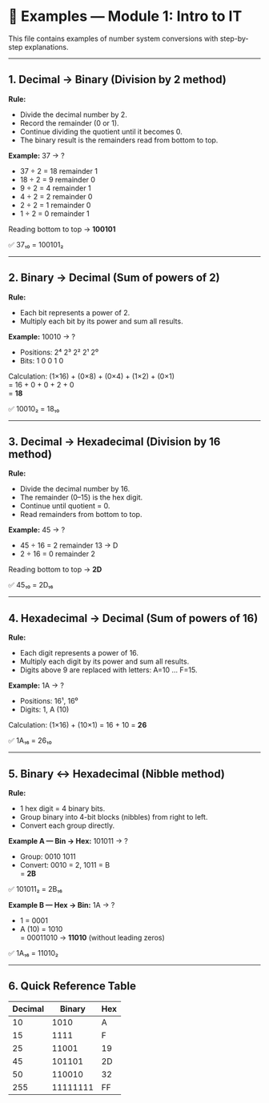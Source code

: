 # 🧪 Examples — Module 1: Intro to IT

This file contains examples of number system conversions with step-by-step explanations.

---

## 1. Decimal → Binary (Division by 2 method)

**Rule:**  
- Divide the decimal number by 2.  
- Record the remainder (0 or 1).  
- Continue dividing the quotient until it becomes 0.  
- The binary result is the remainders read from bottom to top.

**Example:** 37 → ?  
- 37 ÷ 2 = 18 remainder 1  
- 18 ÷ 2 = 9  remainder 0  
- 9 ÷ 2  = 4  remainder 1  
- 4 ÷ 2  = 2  remainder 0  
- 2 ÷ 2  = 1  remainder 0  
- 1 ÷ 2  = 0  remainder 1  

Reading bottom to top → **100101**  

✅ 37₁₀ = 100101₂

---

## 2. Binary → Decimal (Sum of powers of 2)

**Rule:**  
- Each bit represents a power of 2.  
- Multiply each bit by its power and sum all results.

**Example:** 10010 → ?  
- Positions: 2⁴ 2³ 2² 2¹ 2⁰  
- Bits:      1   0   0   1   0  

Calculation: (1×16) + (0×8) + (0×4) + (1×2) + (0×1)  
= 16 + 0 + 0 + 2 + 0  
= **18**

✅ 10010₂ = 18₁₀

---

## 3. Decimal → Hexadecimal (Division by 16 method)

**Rule:**  
- Divide the decimal number by 16.  
- The remainder (0–15) is the hex digit.  
- Continue until quotient = 0.  
- Read remainders from bottom to top.

**Example:** 45 → ?  
- 45 ÷ 16 = 2 remainder 13 → D  
- 2 ÷ 16  = 0 remainder 2  

Reading bottom to top → **2D**

✅ 45₁₀ = 2D₁₆

---

## 4. Hexadecimal → Decimal (Sum of powers of 16)

**Rule:**  
- Each digit represents a power of 16.  
- Multiply each digit by its power and sum all results.  
- Digits above 9 are replaced with letters: A=10 … F=15.

**Example:** 1A → ?  
- Positions: 16¹, 16⁰  
- Digits: 1, A (10)  

Calculation: (1×16) + (10×1) = 16 + 10 = **26**

✅ 1A₁₆ = 26₁₀

---

## 5. Binary ↔ Hexadecimal (Nibble method)

**Rule:**  
- 1 hex digit = 4 binary bits.  
- Group binary into 4-bit blocks (nibbles) from right to left.  
- Convert each group directly.

**Example A — Bin → Hex:** 101011 → ?  
- Group: 0010 1011  
- Convert: 0010 = 2, 1011 = B  
= **2B**

✅ 101011₂ = 2B₁₆

**Example B — Hex → Bin:** 1A → ?  
- 1 = 0001  
- A (10) = 1010  
= 00011010 → **11010** (without leading zeros)

✅ 1A₁₆ = 11010₂

---

## 6. Quick Reference Table

| Decimal | Binary  | Hex |
|---------|---------|-----|
| 10      | 1010    | A   |
| 15      | 1111    | F   |
| 25      | 11001   | 19  |
| 45      | 101101  | 2D  |
| 50      | 110010  | 32  |
| 255     | 11111111| FF  |
